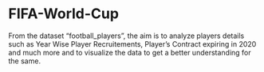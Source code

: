 # FIFA-World-Cup

From the dataset “football_players”, the aim is to analyze players details such as Year Wise Player Recruitements, Player’s Contract expiring in 2020 and much more and to visualize the data to get a better understanding for the same.
